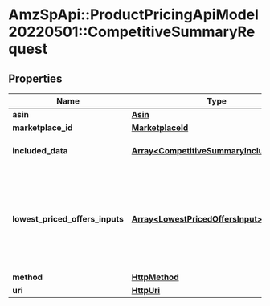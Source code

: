 # AmzSpApi::ProductPricingApiModel20220501::CompetitiveSummaryRequest

## Properties
Name | Type | Description | Notes
------------ | ------------- | ------------- | -------------
**asin** | [**Asin**](Asin.md) |  | 
**marketplace_id** | [**MarketplaceId**](MarketplaceId.md) |  | 
**included_data** | [**Array&lt;CompetitiveSummaryIncludedData&gt;**](CompetitiveSummaryIncludedData.md) | The list of requested competitive pricing data for the product. | 
**lowest_priced_offers_inputs** | [**Array&lt;LowestPricedOffersInput&gt;**](LowestPricedOffersInput.md) | The list of &#x60;lowestPricedOffersInput&#x60; parameters that are used to build &#x60;lowestPricedOffers&#x60; in the response. This attribute is only valid if &#x60;lowestPricedOffers&#x60; is requested in &#x60;includedData&#x60; | [optional] 
**method** | [**HttpMethod**](HttpMethod.md) |  | 
**uri** | [**HttpUri**](HttpUri.md) |  | 

